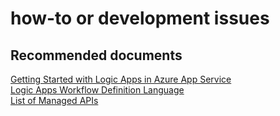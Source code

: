 <properties
	pageTitle="how-to or development issues"
	description="how-to or development issues"
	service="microsoft.logic"
	resource="workflows"
	authors="aashu"
	displayOrder=""
	selfHelpType="generic"
	supportTopicIds="32451853"
	resourceTags=""
	productPesIds="15791"
	cloudEnvironments="public, Fairfax"
	articleId="94a2f81c-da7c-40e1-b625-8b9c086a9b48"
/>

# how-to or development issues

## **Recommended documents**
[Getting Started with Logic Apps in Azure App Service](https://azure.microsoft.com/documentation/articles/app-service-logic-create-a-logic-app/)<br>
[Logic Apps Workflow Definition Language](https://msdn.microsoft.com/library/azure/mt643789.aspx)<br>
[List of Managed APIs](https://azure.microsoft.com/documentation/articles/apis-list/)
